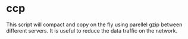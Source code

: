 # ccp
This script will compact and copy on the fly using parellel gzip between different servers. It is useful to reduce the data traffic on the network.
